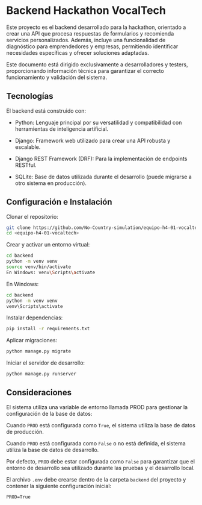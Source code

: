 # Backend Hackathon VocalTech

Este proyecto es el backend desarrollado para la hackathon, orientado a crear una API que procesa respuestas de formularios y recomienda servicios personalizados. Además, incluye una funcionalidad de diagnóstico para emprendedores y empresas, permitiendo identificar necesidades específicas y ofrecer soluciones adaptadas.

Este documento está dirigido exclusivamente a desarrolladores y testers, proporcionando información técnica para garantizar el correcto funcionamiento y validación del sistema.

## Tecnologías

El backend está construido con:

- Python: Lenguaje principal por su versatilidad y compatibilidad con herramientas de inteligencia artificial.

- Django: Framework web utilizado para crear una API robusta y escalable.

- Django REST Framework (DRF): Para la implementación de endpoints RESTful.

- SQLite: Base de datos utilizada durante el desarrollo (puede migrarse a otro sistema en producción).

## Configuración e Instalación

Clonar el repositorio:

```bash
git clone https://github.com/No-Country-simulation/equipo-h4-01-vocaltech.git
cd <equipo-h4-01-vocaltech>
```

Crear y activar un entorno virtual:

```bash
cd backend
python -m venv venv
source venv/bin/activate
En Windows: venv\Scripts\activate
```
En Windows: 
```bash
cd backend
python -m venv venv
venv\Scripts\activate
```

Instalar dependencias:

```bash
pip install -r requirements.txt
```

Aplicar migraciones:

```bash
python manage.py migrate
```

Iniciar el servidor de desarrollo:

```bash
python manage.py runserver
```

## Consideraciones

El sistema utiliza una variable de entorno llamada PROD para gestionar la configuración de la base de datos:

Cuando ```PROD``` está configurada como ```True```, el sistema utiliza la base de datos de producción.

Cuando ```PROD``` está configurada como ```False``` o no está definida, el sistema utiliza la base de datos de desarrollo.

Por defecto, ```PROD``` debe estar configurada como ```False``` para garantizar que el entorno de desarrollo sea utilizado durante las pruebas y el desarrollo local.

El archivo ```.env``` debe crearse dentro de la carpeta ```backend``` del proyecto y contener la siguiente configuración inicial:

```text
PROD=True
```
